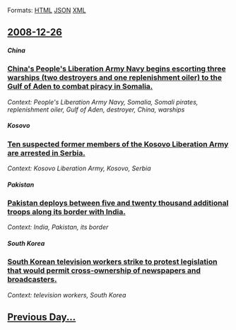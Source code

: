 
Formats: [HTML](2008/12/26/index.html)  [JSON](2008/12/26/index.json)  [XML](2008/12/26/index.xml)  

## [2008-12-26](/news/2008/12/26/index.md)

##### China
### [ China's People's Liberation Army Navy begins escorting three warships (two destroyers and one replenishment oiler) to the Gulf of Aden to combat piracy in Somalia. ](/news/2008/12/26/china-s-people-s-liberation-army-navy-begins-escorting-three-warships-two-destroyers-and-one-replenishment-oiler-to-the-gulf-of-aden-to-c.md)
_Context: People's Liberation Army Navy, Somalia, Somali pirates, replenishment oiler, Gulf of Aden, destroyer, China, warships_

##### Kosovo
### [ Ten suspected former members of the Kosovo Liberation Army are arrested in Serbia. ](/news/2008/12/26/ten-suspected-former-members-of-the-kosovo-liberation-army-are-arrested-in-serbia.md)
_Context: Kosovo Liberation Army, Kosovo, Serbia_

##### Pakistan
### [ Pakistan deploys between five and twenty thousand additional troops along its border with India. ](/news/2008/12/26/pakistan-deploys-between-five-and-twenty-thousand-additional-troops-along-its-border-with-india.md)
_Context: India, Pakistan, its border_

##### South Korea
### [ South Korean television workers strike to protest legislation that would permit cross-ownership of newspapers and broadcasters. ](/news/2008/12/26/south-korean-television-workers-strike-to-protest-legislation-that-would-permit-cross-ownership-of-newspapers-and-broadcasters.md)
_Context: television workers, South Korea_

## [Previous Day...](/news/2008/12/25/index.md)

